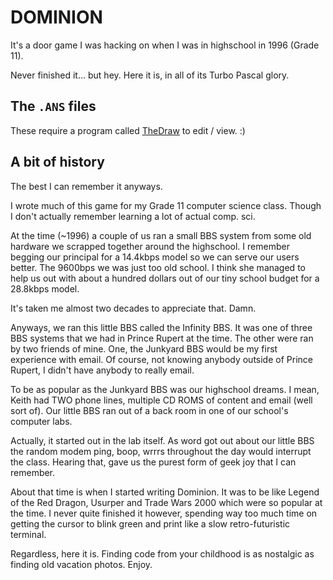 # DOMINION

It's a door game I was hacking on when I was in highschool in 1996 (Grade 11).

Never finished it... but hey. Here it is, in all of its Turbo Pascal glory.

## The `.ANS` files


These require a program called [TheDraw](http://en.wikipedia.org/wiki/TheDraw) to edit / view. :)

## A bit of history

The best I can remember it anyways. 

I wrote much of this game for my Grade 11 computer science class. Though I don't actually remember learning
a lot of actual comp. sci. 

At the time (~1996) a couple of us ran a small BBS system from some old hardware we scrapped 
together around the highschool. I remember begging our principal for a 14.4kbps model so we can serve our users
better. The 9600bps we was just too old school. I think she managed to help us out with about a hundred
dollars out of our tiny school budget for a 28.8kbps model. 

It's taken me almost two decades to appreciate that. Damn. 

Anyways, we ran this little BBS called the Infinity BBS. It was one of three BBS systems
that we had in Prince Rupert at the time. The other were ran by two friends of mine. One, 
the Junkyard BBS would be my first experience with email. Of course, not knowing
anybody outside of Prince Rupert, I didn't have anybody to really email. 

To be as popular as the Junkyard BBS was our highschool dreams. I mean, Keith had TWO 
phone lines, multiple CD ROMS of content and email (well sort of). Our little BBS
ran out of a back room in one of our school's computer labs. 

Actually, it started out in the lab itself. As word got out about our little BBS
the random modem ping, boop, wrrrs throughout the day would interrupt the class. 
Hearing that, gave us the purest form of geek joy that I can remember. 

About that time is when I started writing Dominion. It was to be like Legend of the
Red Dragon, Usurper and Trade Wars 2000 which were so popular at the time. I never
quite finished it however, spending way too much time on getting the cursor to 
blink green and print like a slow retro-futuristic terminal. 

Regardless, here it is. Finding code from your childhood is as nostalgic as 
finding old vacation photos. Enjoy. 
